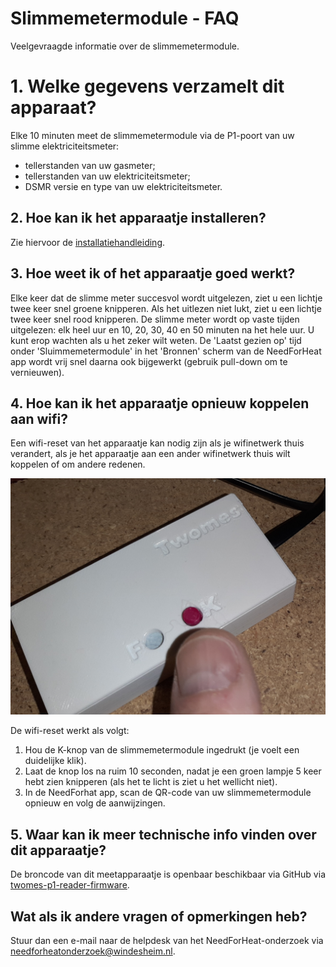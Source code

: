 # Slimmemetermodule - FAQ

Veelgevraagde informatie over de slimmemetermodule.

# 1. Welke gegevens verzamelt dit apparaat?

Elke 10 minuten meet de slimmemetermodule via de P1-poort van uw slimme elektriciteitsmeter:

- tellerstanden van uw gasmeter;
- tellerstanden van uw elektriciteitsmeter;
- DSMR versie en type van uw elektriciteitsmeter.

## 2. Hoe kan ik het apparaatje installeren?

Zie hiervoor de [installatiehandleiding](../../../installation/).

## 3. Hoe weet ik of het apparaatje goed werkt? 

Elke keer dat de slimme meter succesvol wordt uitgelezen, ziet u een lichtje twee keer snel groene knipperen. Als het uitlezen niet lukt, ziet u een lichtje twee keer snel rood knipperen. De slimme meter wordt op vaste tijden uitgelezen: elk heel uur en 10, 20, 30, 40 en 50 minuten na het hele uur. U kunt erop wachten als u het zeker wilt weten. De 'Laatst gezien op' tijd onder 'Sluimmemetermodule' in het 'Bronnen' scherm van de NeedForHeat app wordt vrij snel daarna ook bijgewerkt (gebruik pull-down om te vernieuwen).

## 4. Hoe kan ik het apparaatje opnieuw koppelen aan wifi?

Een wifi-reset van het apparaatje kan nodig zijn als je wifinetwerk thuis verandert, als je het apparaatje aan een ander wifinetwerk thuis wilt koppelen of om andere redenen. 

![device](../assets/p1-gateway-wi-fi-reset.jpg)

De wifi-reset werkt als volgt:

1. Hou de K-knop van de slimmemetermodule ingedrukt (je voelt een duidelijke klik).
2. Laat de knop los na ruim 10 seconden, nadat je een groen lampje 5 keer hebt zien knipperen (als het te licht is ziet u het wellicht niet).
3. In de NeedForhat app, scan de QR-code van uw slimmemetermodule opnieuw en volg de aanwijzingen.

## 5. Waar kan ik meer technische info vinden over dit apparaatje?
De broncode van dit meetapparaatje is openbaar beschikbaar via GitHub via [twomes-p1-reader-firmware](https://github.com/energietransitie/twomes-p1-reader-firmware).

## Wat als ik andere vragen of opmerkingen heb?
Stuur dan een e-mail naar de helpdesk van het NeedForHeat-onderzoek via [needforheatonderzoek@windesheim.nl](needforheatonderzoek@windesheim.nl).
